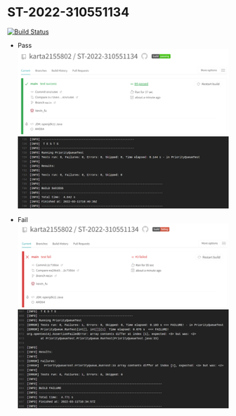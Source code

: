  # ST-2022-310551134
[![Build Status](https://app.travis-ci.com/karta2155802/ST-2022-310551134.svg?branch=main)](https://app.travis-ci.com/karta2155802/ST-2022-310551134)

- Pass
![success-1](https://github.com/karta2155802/ST-2022-310551134/blob/main/sceeenshot/success-1.png)
![success-2](https://github.com/karta2155802/ST-2022-310551134/blob/main/sceeenshot/success-2.png)

- Fail
![fail-1](https://github.com/karta2155802/ST-2022-310551134/blob/main/sceeenshot/fail-1.png)
![fail-2](https://github.com/karta2155802/ST-2022-310551134/blob/main/sceeenshot/fail-2.png)